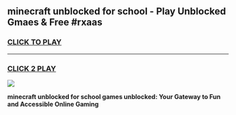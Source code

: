 
## minecraft unblocked for school - Play Unblocked Gmaes & Free #rxaas
<h3>
<a href="https://news.freeplayer.one?title=minecraft_unblocked_for_school&ref=24F">CLICK TO PLAY</a></h3>
<hr>

<h3>
<a href="https://news.freeplayer.one?title=minecraft_unblocked_for_school&ref=24F">CLICK 2 PLAY</a>
  
</h3>

<a href="https://news.freeplayer.one?title=minecraft_unblocked_for_school&ref=24F/"><img src="https://clearcache.store/games.png"></a>


**minecraft unblocked for school games unblocked: Your Gateway to Fun and Accessible Online Gaming**
